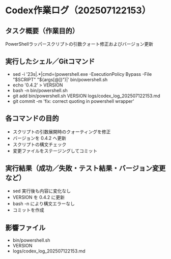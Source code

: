 # Codex作業ログ（202507122153）
## タスク概要（作業目的）
PowerShellラッパースクリプトの引数クォート修正およびバージョン更新

## 実行したシェル／Gitコマンド
- sed -i '23s|.*|cmd=(powershell.exe -ExecutionPolicy Bypass -File "$SCRIPT" "${args[@]}")|' bin/powershell.sh
- echo '0.4.2' > VERSION
- bash -n bin/powershell.sh
- git add bin/powershell.sh VERSION logs/codex_log_202507122153.md
- git commit -m 'fix: correct quoting in powershell wrapper'

## 各コマンドの目的
- スクリプトの引数展開時のクォーティングを修正
- バージョンを 0.4.2 へ更新
- スクリプトの構文チェック
- 変更ファイルをステージングしてコミット

## 実行結果（成功／失敗・テスト結果・バージョン変更など）
- sed 実行後も内容に変化なし
- VERSION を 0.4.2 に更新
- bash -n により構文エラーなし
- コミットを作成

## 影響ファイル
- bin/powershell.sh
- VERSION
- logs/codex_log_202507122153.md
